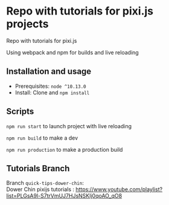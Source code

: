 # Repo with tutorials for pixi.js projects

Repo with tutorials for pixi.js

Using webpack and npm for builds and live reloading

## Installation and usage

- Prerequisites: `node ^10.13.0`
- Install: Clone and `npm install`

## Scripts

`npm run start` to launch project with live reloading

`npm run build` to make a dev 

`npm run production` to make a production build

## Tutorials Branch

Branch `quick-tips-dower-chin`:    
Dower Chin pixijs tutorials : https://www.youtube.com/playlist?list=PLGsA9l-S7trVmUJ7HJsNSKIj0qoAO_qO8


